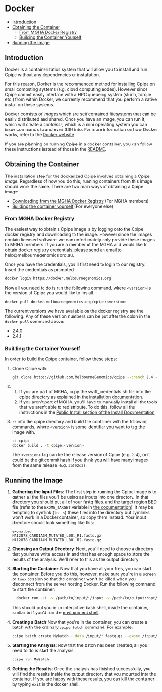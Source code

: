 # Docker
* [Introduction](#introduction)
* [Obtaining the Container](#obtaining-the-container)
	* [From MGHA Docker Registry](#from-mgha-docker-registry)
	* [Building the Container Yourself](#building-the-container-yourself)
* [Running the Image](#running-the-image)

## Introduction
Docker is a containerization system that will allow you to install and run Cpipe without any dependencies or installation.

For this reason, Docker is the recommended method for installing Cpipe on small computing systems (e.g. cloud computing nodes).
However since Cpipe cannot easily interface with a HPC queueing system (slurm, torque etc.) from within Docker, we
currently recommend that you perform a native install on these systems.

Docker consists of *images* which are self contained filesystems that can be easily distributed and shared. Once you have
an image, you can run it, which will create a *container*, which is a mini operating system you can issue commands to
and even SSH into. For more information on how Docker works, refer to the [Docker website](https://www.docker.com/what-docker)

If you are planning on running Cpipe in a docker container, you can follow these instructions instead of those in the
[README](../README.md).

## Obtaining the Container
The installation step for the dockerized Cpipe involves obtaining a Cpipe *image*. Regardless of how you do this, running
containers from this image should work the same. There are two main ways of obtaining a Cpipe image:
* [Downloading from the MGHA Docker Registry](#from-mgha-docker-registry) (For MGHA members)
* [Building the container yourself](#building-the-container-yourself) (For everyone else)

### From MGHA Docker Registry
The easiest way to obtain a Cpipe image is by logging onto the Cpipe docker registry and downloading to the image. However
since the images contain licensed software, we can unfortunately only provide these images to MGHA members. If you are
a member of the MGHA and would like to obtain docker registry credentials, please send an email to help@melbournegenomics.org.au.

Once you have the credentials, you'll first need to login to our registry. Insert the credentials as prompted.
```bash
docker login https://docker.melbournegenomics.org
```

Now all you need to do is run the following command, where `<version>` is the version of Cpipe you would like to install
```bash
docker pull docker.melbournegenomics.org/cpipe:<version>
```
The current versions we have available on the docker registry are the following. Any of these version numbers can be put 
after the colon in the `docker pull` command above:
* 2.4.0
* 2.4.1

### Building the Container Yourself

In order to build the Cpipe container, follow these steps:

1. Clone Cpipe with:

    ```bash
    git clone https://github.com/MelbourneGenomics/cpipe --branch 2.4 --depth 1
    ```
2.
    1. If you are part of MGHA, copy the swift_credentials.sh file into the cpipe directory as explained in the [installation documentation](install.md#mgha-install).
    2. If you aren't part of MGHA, you'll have to manually install all the tools that we aren't able to redistribute. To do this, follow all the instructions in the [Public Install section of the Install Documentation](install.md#public-install)
3. `cd` into the cpipe directory and build the container with the following commands,
 where `<version>` is some identifier you want to tag the image with.
    ```bash
    cd cpipe
    docker build . -t cpipe:<version>
    ```
    The `<version>` tag can be the release version of Cpipe (e.g. `2.4`), or it could be the git commit hash if you think
    you will have many images from the same release (e.g. `3b592c3`)

## Running the Image

1. **Gathering the Input Files**: The first step in running the Cpipe image is to gather all the files you'll be using as inputs into one directory. In 
	that directory you should put all of your fastq files, and the target region BED file (refer to the `EXOME_TARGET` variable
	in [the documentation](configuration.md#options)). It may be tempting to symlink (`ln -s`) these files into the directory
	but symlinks won't work in a Docker container, so copy them instead. Your input directory should look something like
	this:
	```
	exons.bed
	NA12878_CARDIACM_MUTATED_L001_R1.fastq.gz
	NA12878_CARDIACM_MUTATED_L001_R2.fastq.gz
	```
2.  **Choosing an Output Directory**: Next, you'll need to choose a directory that you have write access in and that has enough space to store the results of 
	the analysis. We'll refer to this as the output directory
	
3.  **Starting the Container**: Now that you have all your files, you can start the container. Before you do this, however,
 make sure you're in a `screen` or `tmux` session so that the container won't be killed when you disconnect from the server
  hosting Docker. Run the following command to start the container:
	```bash
	  docker run -it -v /path/to/input/:/input -v /path/to/output:/opt/cpipe/batches cpipe:<tag>
	```
	This should put you in an interactive bash shell, inside the container, similar to if you'd run the 
	[environment shell](commands.md#cpipe-environment).

4. **Creating a Batch**:Now that you're in the container, you can create a batch with the ordinary `cpipe batch` command. For example:
	```bash
	cpipe batch create MyBatch --data /input/*.fastq.gz --exome /input/*.bed
	```
	
5. **Starting the Analysis**: Now that the batch has been created, all you need to do is start the analysis:
	```bash
	cpipe run MyBatch
	```
6. **Getting the Results**: Once the analysis has finished successfully, you will find the results inside the output
	directory that you mounted into the container. If you are happy with these results, you can kill the container by
	typing `exit` in the docker shell.

